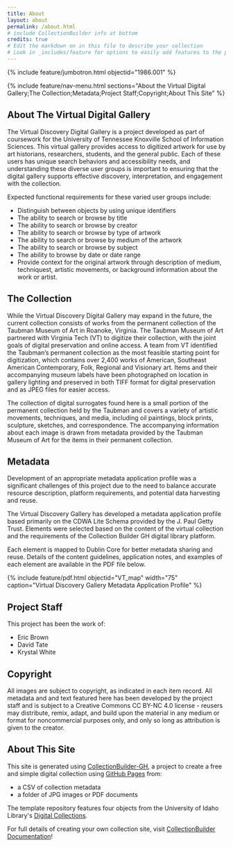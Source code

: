 ```yaml
---
title: About
layout: about
permalink: /about.html
# include CollectionBuilder info at bottom
credits: true
# Edit the markdown on in this file to describe your collection
# Look in _includes/feature for options to easily add features to the page
---
```


{% include feature/jumbotron.html objectid="1986.001" %}

{% include feature/nav-menu.html sections="About the Virtual Digital Gallery;The Collection;Metadata;Project Staff;Copyright;About This Site" %}

## About The Virtual Digital Gallery

The Virtual Discovery Digital Gallery is a project developed as part of coursework for the University of Tennessee Knoxville School of Information Sciences. This virtual gallery provides access to digitized artwork for use by art historians, researchers, students, and the general public. Each of these users has unique search behaviors and accessibility needs, and understanding these diverse user groups is important to ensuring that the digital gallery supports effective discovery, interpretation, and engagement with the collection. 

Expected functional requirements for these varied user groups include:
- Distinguish between objects by using unique identifiers
- The ability to search or browse by title
- The ability to search or browse by creator
- The ability to search or browse by type of artwork
- The ability to search or browse by medium of the artwork
- The ability to search or browse by subject
- The ability to browse by date or date range
- Provide context for the original artwork through description of medium, techniquest, artistic movements, or background information about the work or artist.

## The Collection

While the Virtual Discovery Digital Gallery may expand in the future, the current collection consists of works from the permanent collection of the Taubman Museum of Art in Roanoke, Virginia. The Taubman Museum of Art partnered with Virginia Tech (VT) to digitize their collection, with the joint goals of digital preservation and online access.  A team from VT identified the Taubman’s permanent collection as the most feasible starting point for digitization, which contains over 2,400 works of American, Southeast American Contemporary, Folk, Regional and Visionary art. Items and their accompanying museum labels have been photographed on location in gallery lighting and preserved in both TIFF format for digital preservation and as JPEG files for easier access. 

The collection of digital surrogates found here is a small portion of the permanent collection held by the Taubman and covers a variety of artistic movements, techniques, and media, including oil paintings, block prints, sculpture, sketches, and correspondence. The accompanying information about each image is drawn from metadata provided by the Taubman Museum of Art for the items in their permanent collection.

## Metadata

Development of an appropriate metadata application profile was a significant challenges of this project due to the need to balance accurate resource description, platform requirements, and potential data harvesting and reuse. 

The Virtual Discovery Gallery has developed a metadata application profile based primarily on the CDWA Lite Schema provided by the J. Paul Getty Trust. Elements were selected based on the content of the virtual collection and the requirements of the Collection Builder GH digital library platform. 

Each element is mapped to Dublin Core for better metadata sharing and reuse. Details of the content guidelines, application notes, and examples of each element are available in the PDF file below. 


{% include feature/pdf.html objectid="VT_map" width="75" caption="Virtual Discovery Gallery Metadata Application Profile" %}

## Project Staff

This project has been the work of:
- Eric Brown
- David Tate
- Krystal White

## Copyright 

All images are subject to copyright, as indicated in each item record. 
All metadata and and text featured here has been developed by the project staff and is subject to a Creative Commons CC BY-NC 4.0 license - reusers may distribute, remix, adapt, and build upon the material in any medium or format for noncommercial purposes only, and only so long as attribution is given to the creator. 

## About This Site

This site is generated using [CollectionBuilder-GH](https://collectionbuilding.github.io/gh/), a project to create a free and simple digital collection using [GitHub Pages](https://pages.github.com/) from: 

- a CSV of collection metadata
- a folder of JPG images or PDF documents

The template repository features four objects from the University of Idaho Library's [Digital Collections](https://www.lib.uidaho.edu/digital). 

For full details of creating your own collection site, visit [CollectionBuilder Documentation](https://collectionbuilder.github.io/cb-docs/)!

